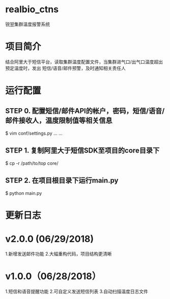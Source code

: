 # realbio_ctns
锐翌集群温度报警系统


项目简介
===============================================================================
结合阿里大于短信平台，读取集群温度配置文件，当集群进气口/出气口温度超出预定温度时，发出
短信/语音/邮件预警，及时通知相关责任人


运行配置
===============================================================================
## STEP 0. 配置短信/邮件API的帐户，密码，短信/语音/邮件接收人，温度限制值等相关信息
$ vim conf/settings.py
...
...

## STEP 1. 复制阿里大于短信SDK至项目的core目录下
$ cp -r /path/to/top core/

## STEP 2. 在项目根目录下运行main.py
$ python main.py


更新日志
===============================================================================
# v2.0.0 (06/29/2018)
1.新增发送邮件功能
2.大幅重构代码，项目结构更清晰

# v1.0.0（06/28/2018）
1.短信和语音提醒功能
2.可自定义发送短信列表
3.自动扫描温度日志文件
